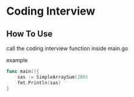 # Coding Interview
## How To Use
call the coding interview function inside main.go

example
```go
func main(){
    sas := SimpleArraySum(200)
    fmt.Println(sas)
}
```

